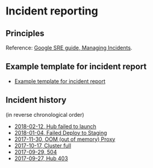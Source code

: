 # Incident reporting

## Principles

Reference: [Google SRE guide, Managing Incidents](https://landing.google.com/sre/book/chapters/managing-incidents.html).

## Example template for incident report

- [Example template for incident report](template-incident-report.html)

## Incident history

(in reverse chronological order)

- [2018-02-12, Hub failed to launch](2018-02-12-launch-fail.html)
- [2018-01-04, Failed Deploy to Staging](2018-01-04-failed-deploy-staging.html)
- [2017-11-30, OOM (out of memory) Proxy](2017-11-30-oom-proxy.html)
- [2017-10-17, Cluster full](2017-10-17-cluster-full.html)
- [2017-09-29, 504](2017-09-29-504.html)
- [2017-09-27, Hub 403](2017-09-27-hub-403.html)
